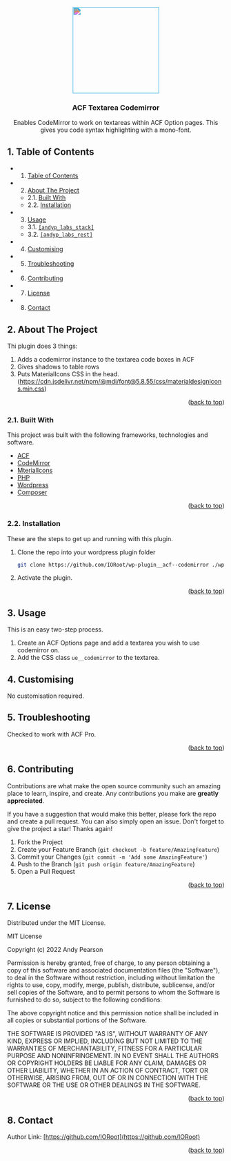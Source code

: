 
<div id="top"></div>

<div align="center">

<div style="filter: invert(32%) sepia(14%) saturate(4989%) hue-rotate(166deg) brightness(104%) contrast(74%);">
<img src="https://cdn.jsdelivr.net/npm/@mdi/svg@6.7.96/svg/code-braces-box.svg" style="width:200px;"/>
</div>

<h3 align="center">ACF Textarea Codemirror</h3>

<p align="center">
    Enables CodeMirror to work on textareas within ACF Option pages. This gives you code syntax highlighting with a mono-font.
</p>    
</div>

##  1. <a name='TableofContents'></a>Table of Contents


* 1. [Table of Contents](#TableofContents)
* 2. [About The Project](#AboutTheProject)
	* 2.1. [Built With](#BuiltWith)
	* 2.2. [Installation](#Installation)
* 3. [Usage](#Usage)
	* 3.1. [`[andyp_labs_stack]`](#andyp_labs_stack)
	* 3.2. [`[andyp_labs_rest]`](#andyp_labs_rest)
* 4. [Customising](#Customising)
* 5. [Troubleshooting](#Troubleshooting)
* 6. [Contributing](#Contributing)
* 7. [License](#License)
* 8. [Contact](#Contact)



##  2. <a name='AboutTheProject'></a>About The Project

Thi plugin does 3 things:

1. Adds a codemirror instance to the textarea code boxes in ACF
2. Gives shadows to table rows
3. Puts MaterialIcons CSS in the head. (https://cdn.jsdelivr.net/npm/@mdi/font@5.8.55/css/materialdesignicons.min.css)


<p align="right">(<a href="#top">back to top</a>)</p>



###  2.1. <a name='BuiltWith'></a>Built With

This project was built with the following frameworks, technologies and software.

* [ACF](https://www.advancedcustomfields.com/)
* [CodeMirror](https://codemirror.net/)
* [MterialIcons](https://materialdesignicons.com/)
* [PHP](https://php.net/)
* [Wordpress](https://wordpress.org/)
* [Composer](https://getcomposer.org/)

<p align="right">(<a href="#top">back to top</a>)</p>




###  2.2. <a name='Installation'></a>Installation

These are the steps to get up and running with this plugin.

1. Clone the repo into your wordpress plugin folder
    ```sh
    git clone https://github.com/IORoot/wp-plugin__acf--codemirror ./wp-content/plugins/acf_codemirror
    ```
1. Activate the plugin.


<p align="right">(<a href="#top">back to top</a>)</p>



##  3. <a name='Usage'></a>Usage

This is an easy two-step process.

1. Create an ACF Options page and add a textarea you wish to use codemirror on.
1. Add the  CSS class `ue__codemirror` to the textarea.


##  4. <a name='Customising'></a> Customising

No customisation required.

##  5. <a name='Troubleshooting'></a>Troubleshooting

Checked to work with ACF Pro.

<p align="right">(<a href="#top">back to top</a>)</p>


##  6. <a name='Contributing'></a>Contributing

Contributions are what make the open source community such an amazing place to learn, inspire, and create. Any contributions you make are **greatly appreciated**.

If you have a suggestion that would make this better, please fork the repo and create a pull request. You can also simply open an issue.
Don't forget to give the project a star! Thanks again!

1. Fork the Project
2. Create your Feature Branch (`git checkout -b feature/AmazingFeature`)
3. Commit your Changes (`git commit -m 'Add some AmazingFeature'`)
4. Push to the Branch (`git push origin feature/AmazingFeature`)
5. Open a Pull Request

<p align="right">(<a href="#top">back to top</a>)</p>



##  7. <a name='License'></a>License

Distributed under the MIT License.

MIT License

Copyright (c) 2022 Andy Pearson

Permission is hereby granted, free of charge, to any person obtaining a copy
of this software and associated documentation files (the "Software"), to deal
in the Software without restriction, including without limitation the rights
to use, copy, modify, merge, publish, distribute, sublicense, and/or sell
copies of the Software, and to permit persons to whom the Software is
furnished to do so, subject to the following conditions:

The above copyright notice and this permission notice shall be included in all
copies or substantial portions of the Software.

THE SOFTWARE IS PROVIDED "AS IS", WITHOUT WARRANTY OF ANY KIND, EXPRESS OR
IMPLIED, INCLUDING BUT NOT LIMITED TO THE WARRANTIES OF MERCHANTABILITY,
FITNESS FOR A PARTICULAR PURPOSE AND NONINFRINGEMENT. IN NO EVENT SHALL THE
AUTHORS OR COPYRIGHT HOLDERS BE LIABLE FOR ANY CLAIM, DAMAGES OR OTHER
LIABILITY, WHETHER IN AN ACTION OF CONTRACT, TORT OR OTHERWISE, ARISING FROM,
OUT OF OR IN CONNECTION WITH THE SOFTWARE OR THE USE OR OTHER DEALINGS IN THE
SOFTWARE.

<p align="right">(<a href="#top">back to top</a>)</p>



##  8. <a name='Contact'></a>Contact

Author Link: [https://github.com/IORoot](https://github.com/IORoot)

<p align="right">(<a href="#top">back to top</a>)</p>
